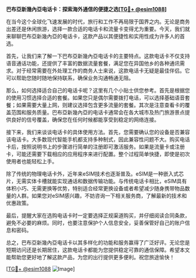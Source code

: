**巴布亞新幾內亞电话卡：探索海外通信的便捷之选[[TG💪+ @esim1088](https://t.me/s/esim1088)]**

在当今这个全球化飞速发展的时代，旅行和工作不再局限于国界之内。无论是商务出差还是休闲旅游，选择一款合适的电话卡和流量卡变得尤为重要。今天，我们就来聊聊巴布亞新幾內亞的电话卡，这款产品以其便捷性和实用性成为许多人的首选。

首先，让我们来了解一下巴布亞新幾內亞电话卡的主要特点。这款电话卡不仅支持语音通话功能，还提供了丰富的数据流量套餐，满足您在异国他乡的各种通讯需求。对于经常需要在外处理工作的商务人士来说，这款电话卡无疑是最佳伴侣。它可以帮助您随时随地保持联系，确保业务沟通畅通无阻。

那么，如何选择适合自己的电话卡呢？这里有几个小贴士供您参考。首先是根据您的使用习惯选择合适的套餐。如果您只是偶尔需要拨打电话，可以选择基础语音套餐；如果需要大量上网，则建议选择包含更多流量的套餐。其次是注意查看卡的覆盖范围和服务质量。巴布亞新幾內亞的电话卡通常会在各大城市及热门旅游景点提供良好的信号覆盖，确保您在任何时候都能享受到稳定的网络连接。

接下来，我们来谈谈电话卡的具体使用方法。首先，您需要确认您的设备是否兼容该电话卡。大多数现代智能手机都支持多种制式，因此兼容性问题不大。购买电话卡后，按照说明书上的步骤进行简单的注册即可激活服务。如果是流量卡或注册卡，可能还需要下载相应的应用程序来进行配置。整个过程简单快捷，即使是初次使用者也能轻松上手。

除了传统的物理电话卡外，近年来eSIM技术也逐渐普及。eSIM是一种嵌入式芯片，无需实体卡槽就能实现通话和数据传输功能。与传统电话卡相比，eSIM具有体积小巧、无需更换等优势，特别适合经常更换设备或者希望减少随身携带物品数量的人群。如果您对eSIM感兴趣，不妨咨询一下相关服务商，了解最新的技术和优惠政策。

最后，提醒大家在选购电话卡时一定要选择正规渠道购买，并仔细阅读合同条款，避免不必要的麻烦。同时，也要注意保护个人信息安全，妥善保管好自己的账户信息和密码。

总之，巴布亞新幾內亞电话卡以其多样化的功能和服务赢得了广泛好评。无论您是短期访问还是长期居住，这款电话卡都能为您提供稳定可靠的通信保障。希望本文能帮助您更好地了解这款产品，为您的出行提供更多便利。祝您旅途愉快！

[[TG💪+ @esim1088](https://t.me/s/esim1088) ![Image](https://i.postimg.cc/4NQfJmqS/Snipaste-2025-05-13-00-14-12.png)]